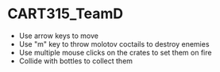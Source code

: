 # CART315_TeamD
- Use arrow keys to move
- Use "m" key to throw molotov coctails to destroy enemies
- Use multiple mouse clicks on the crates to set them on fire
- Collide with bottles to collect them
